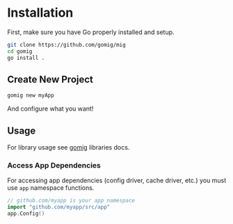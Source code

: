 # Installation

First, make sure you have Go properly installed and setup.

```bash
git clone https://github.com/gomig/mig
cd gomig
go install .
```

## Create New Project

```bash
gomig new myApp
```

And configure what you want!

## Usage

For library usage see [gomig](https://github.com/gomig) libraries docs.

### Access App Dependencies

For accessing app dependencies (config driver, cache driver, etc.) you must use `app` namespace functions.

```go
// github.com/myapp is your app namespace
import "github.com/myapp/src/app"
app.Config()
```
